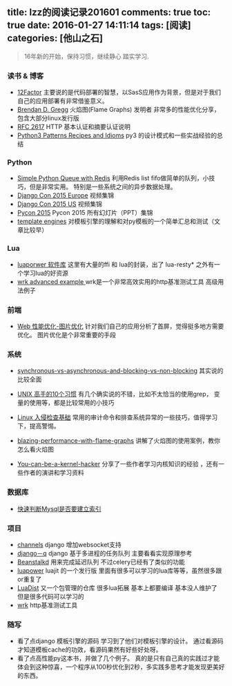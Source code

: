 title: lzz的阅读记录201601
comments: true
toc: true
date: 2016-01-27 14:11:14
tags: [阅读]
categories: [他山之石]
---

<!-- more -->
> 16年新的开始，保持习惯，继续静心 踏实学习.

### 读书 & 博客
* [12Factor](http://12factor.net/zh_cn/) 主要说的是代码部署的智慧，以SasS应用作为背景，但是对于我们自己的应用部署有非常借鉴意义。
* [Brendan D. Gregg](http://www.brendangregg.com/index.html)  火焰图(Flame Graphs) 发明者 非常多的性能优化分享，包含大部分linux发行版
* [RFC 2617](https://tools.ietf.org/html/rfc2617) HTTP 基本认证和摘要认证说明
* [Python3 Patterns Recipes and Idioms](http://python-3-patterns-idioms-test.readthedocs.org/en/latest/PythonForProgrammers.html) py3 的设计模式和一些实战经验的总结


### Python

* [Simple Python Queue  with Redis](http://peter-hoffmann.com/2012/python-simple-queue-redis-queue.html) 利用Redis list fifo做简单的队列，小技巧，但是非常实用。 特别是一些系统之间的异步数据处理。
* [Django Con 2015 Europe](https://vimeo.com/channels/952478/videos) 视频集锦
* [Django Con 2015 US](https://www.youtube.com/playlist?list=PLE7tQUdRKcyaRCK5zIQFW-5XcPZOE-y9t) 视频集锦
* [Pycon 2015](https://speakerdeck.com/pycon2015)  Pycon 2015 所有幻灯片（PPT）集锦
* [template engines](http://www.simple-is-better.org/template/) 对模板引擎的理解和对py模板的一个简单汇总和测试（文章比较早）

### Lua

* [luaporwer 软件库](https://luapower.com/files/luapower/) 这里有大量的ffi 和 lua的封装，出了 lua-resty* 之外有一个学习lua的好资源
* [wrk advanced example ](http://czerasz.com/2015/07/19/wrk-http-benchmarking-tool-example/) wrk是一个非常高效实用的http基准测试工具 高级用法例子

### 前端

* [Web 性能优化-图片优化](http://www.cnblogs.com/wizcabbit/p/web-image-optimization.html) 针对我们自己的应用分析了首屏，觉得挺多地方需要优化。 图片优化是个非常重要的手段


### 系统

* [synchronous-vs-asynchronous-and-blocking-vs-non-blocking](https://www.quora.com/What-is-the-difference-between-synchronous-vs-asynchronous-and-blocking-vs-non-blocking)  其实说的比较全面

* [UNIX 高手的10个习惯](http://www.ibm.com/developerworks/cn/aix/library/au-badunixhabits.html) 有几个确实说的不错，比如不太恰当的使用grep， 变量的使用等，都是比较常用的小技巧

* [Linux 入侵检查基础](https://www.91ri.org/14906.html) 常用的审计命令和排查系统异常的一些技巧，值得学习下，提高警惕。

* [blazing-performance-with-flame-graphs](http://www.slideshare.net/brendangregg/blazing-performance-with-flame-graphs) 讲解了火焰图的使用案例，教你怎么看火焰图

* [You-can-be-a-kernel-hacker](http://jvns.ca/blog/2014/09/18/you-can-be-a-kernel-hacker/) 分享了一些作者学习内核知识的经验 ，还有一些作者的演讲和学习资料

### 数据库

* [快速判断Mysql是否要建立索引](http://mp.weixin.qq.com/s?__biz=MjM5MjIxNDA4NA==&mid=401131835&idx=1&sn=37c5fd9d3d8670fb379a1e0565e50eeb&scene=23&srcid=0108bpDNZIDkIlWVJUcVT9kl#rd)

### 项目

* [channels](https://github.com/andrewgodwin/channels) django 增加websocket支持
* [django－q](https://github.com/Koed00/django-q) django 基于多进程的任务队列 主要看看实现原理参考
* [Beanstalkd](http://kr.github.io/beanstalkd/) 用来完成延迟队列 不过celery已经有了类似的功能
* [luapower](https://luapower.com/) luajit 的一个发行版 里面有很多可以学习的lua库等等，虽然很多跟or重复了
* [LuaDist](https://github.com/LuaDist/Repository) 又一个包管理的仓库 很多lua拓展 基本上都要编译 基本没人维护了 但是很多代码可以学习的
* [wrk](https://github.com/wg/wrk)  http基准测试工具

### 随写
* 看了点django 模板引擎的源码 学习到了他们对模板引擎的设计。 通过看源码才知道模板cache的功效，看源码果然有好些好处呀。
* 看了点高性能py这本书，并做了几个例子。 真的是只有自己真的实践过才能体会到这种惊喜，一个程序从100秒优化到2秒，多实践多思考才能发现更美好的东西。
